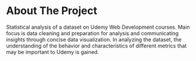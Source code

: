 # About The Project

Statistical analysis of a dataset on Udemy Web Development courses. Main focus is data cleaning and preparation for analysis and communicating insights through concise data visualization. In analyzing the dataset, the understanding of the behavior and characteristics of different metrics that may be important to Udemy is gained.
